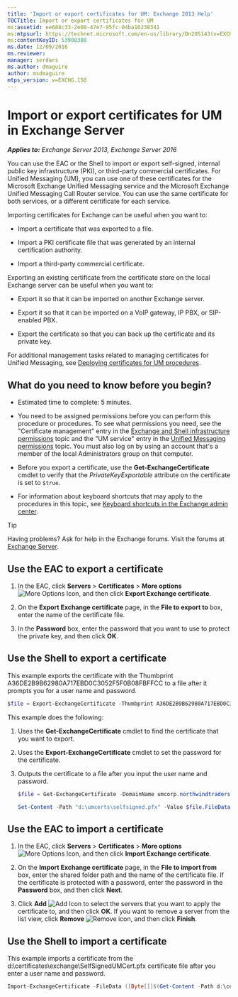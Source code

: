 ```yaml
---
title: 'Import or export certificates for UM: Exchange 2013 Help'
TOCTitle: Import or export certificates for UM
ms:assetid: ee688c33-2e08-47e7-95fc-04ba10238341
ms:mtpsurl: https://technet.microsoft.com/en-us/library/Dn205143(v=EXCHG.150)
ms:contentKeyID: 53908380
ms.date: 12/09/2016
ms.reviewer: 
manager: serdars
ms.author: dmaguire
author: msdmaguire
mtps_version: v=EXCHG.150
---
```


# Import or export certificates for UM in Exchange Server

_**Applies to:** Exchange Server 2013, Exchange Server 2016_

You can use the EAC or the Shell to import or export self-signed, internal public key infrastructure (PKI), or third-party commercial certificates. For Unified Messaging (UM), you can use one of these certificates for the Microsoft Exchange Unified Messaging service and the Microsoft Exchange Unified Messaging Call Router service. You can use the same certificate for both services, or a different certificate for each service.

Importing certificates for Exchange can be useful when you want to:

- Import a certificate that was exported to a file.

- Import a PKI certificate file that was generated by an internal certification authority.

- Import a third-party commercial certificate.

Exporting an existing certificate from the certificate store on the local Exchange server can be useful when you want to:

- Export it so that it can be imported on another Exchange server.

- Export it so that it can be imported on a VoIP gateway, IP PBX, or SIP-enabled PBX.

- Export the certificate so that you can back up the certificate and its private key.

For additional management tasks related to managing certificates for Unified Messaging, see [Deploying certificates for UM procedures](deploying-certificates-for-um-procedures-exchange-2013-help.md).

## What do you need to know before you begin?

- Estimated time to complete: 5 minutes.

- You need to be assigned permissions before you can perform this procedure or procedures. To see what permissions you need, see the "Certificate management" entry in the [Exchange and Shell infrastructure permissions](exchange-and-shell-infrastructure-permissions-exchange-2013-help.md) topic and the "UM service" entry in the [Unified Messaging permissions](unified-messaging-permissions-exchange-2013-help.md) topic. You must also log on by using an account that's a member of the local Administrators group on that computer.

- Before you export a certificate, use the **Get-ExchangeCertificate** cmdlet to verify that the *PrivateKeyExportable* attribute on the certificate is set to `$true`.

- For information about keyboard shortcuts that may apply to the procedures in this topic, see [Keyboard shortcuts in the Exchange admin center](keyboard-shortcuts-in-the-exchange-admin-center-2013-help.md).

> [!TIP]
> Having problems? Ask for help in the Exchange forums. Visit the forums at [Exchange Server](https://go.microsoft.com/fwlink/p/?linkid=60612).

## Use the EAC to export a certificate

1. In the EAC, click **Servers** \> **Certificates** \> **More options** ![More Options Icon](images/JJ150550.5381819e-3b21-4873-8714-e9b956290b28(EXCHG.150).gif "More Options Icon"), and then click **Export Exchange certificate**.

2. On the **Export Exchange certificate** page, in the **File to export to** box, enter the name of the certificate file.

3. In the **Password** box, enter the password that you want to use to protect the private key, and then click **OK**.

## Use the Shell to export a certificate

This example exports the certificate with the Thumbprint A36DE2B9B62980A717EBD0C3052F5F0B08FBFFCC to a file after it prompts you for a user name and password.

```powershell
$file = Export-ExchangeCertificate -Thumbprint A36DE2B9B62980A717EBD0C3052F5F0B08FBFFCC -BinaryEncoded:$true -Password (Get-Credential).password
```

This example does the following:

1. Uses the **Get-ExchangeCertificate** cmdlet to find the certificate that you want to export.

2. Uses the **Export-ExchangeCertificate** cmdlet to set the password for the certificate.

3. Outputs the certificate to a file after you input the user name and password.

   ```powershell
   $file = Get-ExchangeCertificate -DomainName umcorp.northwindtraders.com | Export-ExchangeCertificate -BinaryEncoded:$true -Password (Get-Credential).password
   ```

   ```powershell
   Set-Content -Path "d:\umcerts\selfsigned.pfx" -Value $file.FileData =Encoding Byte
   ```

## Use the EAC to import a certificate

1. In the EAC, click **Servers** \> **Certificates** \> **More options** ![More Options Icon](images/JJ150550.5381819e-3b21-4873-8714-e9b956290b28(EXCHG.150).gif "More Options Icon"), and then click **Import Exchange certificate**.

2. On the **Import Exchange certificate** page, in the **File to import from** box, enter the shared folder path and the name of the certificate file. If the certificate is protected with a password, enter the password in the **Password** box, and then click **Next**.

3. Click **Add** ![Add Icon](images/JJ218640.c1e75329-d6d7-4073-a27d-498590bbb558(EXCHG.150).gif "Add Icon") to select the servers that you want to apply the certificate to, and then click **OK**. If you want to remove a server from the list view, click **Remove** ![Remove icon](images/Dd362328.479b6ced-8d64-4277-a725-f17fea202b28(EXCHG.150).gif "Remove icon"), and then click **Finish**.

## Use the Shell to import a certificate

This example imports a certificate from the d:\\certificates\\exchange\\SelfSignedUMCert.pfx certificate file after you enter a user name and password.

```powershell
Import-ExchangeCertificate -FileData ([Byte[]]$(Get-Content -Path d:\certificates\exchange\SelfSignedUMCert.pfx -Encoding Byte -ReadCount 0)) -Password:(Get-Credential).password
```
